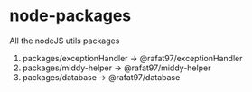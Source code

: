 # node-packages
All the nodeJS utils packages

1. packages/exceptionHandler -> @rafat97/exceptionHandler 
2. packages/middy-helper -> @rafat97/middy-helper
3. packages/database -> @rafat97/database
